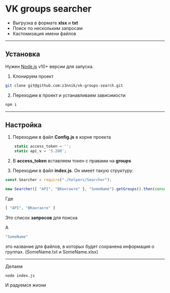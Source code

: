 # VK groups searcher


- Выгрузка в формате __xlsx__ и __txt__
- Поиск по нескольким запросам
- Кастомизация имени файлов

___
## Установка

Нужен [Node.js](https://nodejs.org/) v10+ версии для запуска.

1. Клонируем проект
```sh
git clone git@github.com:z3nnik/vk-groups-search.git
```

2. Переходим в проект и устанавливаем зависимости
```sh
npm i
```
___
## Настройка

1. Переходим в файл __Config.js__ в корне проекта
```js
    static access_token = '';
    static api_v = '5.200';
```
2. В __access_token__ вставляем токен с правами на __groups__

3. Переходим в файл __index.js__. Он имеет такую структуру:
```js
const Searcher = require("./helpers/Searcher");

new Searcher([ "API", "ВКонтакте" ], "SomeName").getGroups().then(console.log);
```

Где 
```js
[ "API", "ВКонтакте" ]
```
Это список __запросов__ для поиска

А
```js
"SomeName"
```
это название для файлов, в которых будет сохранена информация о группах.
(SomeName.txt и SomeName.xlsx)

___

Делаем 
```sh
node index.js
```

И радуемся жизни